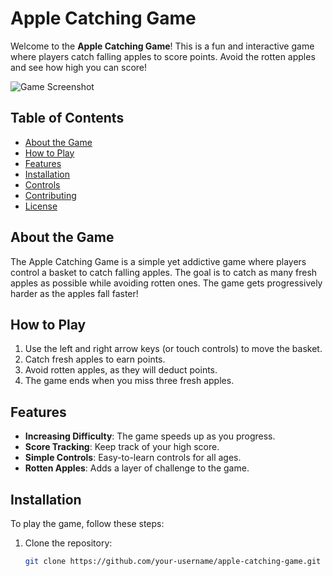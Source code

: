 # Apple Catching Game

Welcome to the **Apple Catching Game**! This is a fun and interactive game where players catch falling apples to score points. Avoid the rotten apples and see how high you can score!

![Game Screenshot](screenshot.png) <!-- Add a screenshot of your game here if available -->

## Table of Contents
- [About the Game](#about-the-game)
- [How to Play](#how-to-play)
- [Features](#features)
- [Installation](#installation)
- [Controls](#controls)
- [Contributing](#contributing)
- [License](#license)

## About the Game
The Apple Catching Game is a simple yet addictive game where players control a basket to catch falling apples. The goal is to catch as many fresh apples as possible while avoiding rotten ones. The game gets progressively harder as the apples fall faster!

## How to Play
1. Use the left and right arrow keys (or touch controls) to move the basket.
2. Catch fresh apples to earn points.
3. Avoid rotten apples, as they will deduct points.
4. The game ends when you miss three fresh apples.

## Features
- **Increasing Difficulty**: The game speeds up as you progress.
- **Score Tracking**: Keep track of your high score.
- **Simple Controls**: Easy-to-learn controls for all ages.
- **Rotten Apples**: Adds a layer of challenge to the game.

## Installation
To play the game, follow these steps:

1. Clone the repository:
   ```bash
   git clone https://github.com/your-username/apple-catching-game.git

